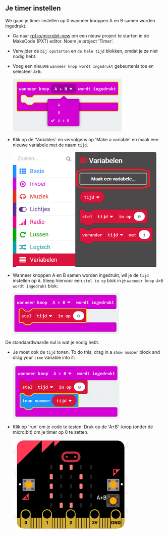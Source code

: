 ## Je timer instellen

We gaan je timer instellen op 0 wanneer knoppen A en B samen worden ingedrukt.

+ Ga naar <a href="http://rpf.io/microbit-new" target="_blank">rpf.io/microbit-new</a> om een ​​nieuw project te starten in de MakeCode (PXT) editor. Noem je project 'Timer'.

+ Verwijder de `bij opstarten` en `de hele tijd` blokken, omdat je ze niet nodig hebt.

+ Voeg een nieuwe `wanneer knop wordt ingedrukt` gebeurtenis toe en selecteer `A+B`:.
    
    ![schermafbeelding](images/clock-a-b.png)

+ Klik op de 'Variables' en vervolgens op 'Make a variable' en maak een nieuwe variabele met de naam `tijd`.
    
    ![schermafbeelding](images/clock-var-time.png)

+ Wanneer knoppen A en B samen worden ingedrukt, wil je de `tijd` instellen op `0`. Sleep hiervoor een `stel in op` blok in je `wanneer knop A+B wordt ingedrukt` blok:
    
    ![schermafbeelding](images/clock-reset-1.png)

De standaardwaarde nul is wat je nodig hebt.

+ Je moet ook de `tijd` tonen. To do this, drag in a `show number` block and drag your `time` variable into it:
    
    ![schermafbeelding](images/clock-reset-show.png)

+ Klik op 'run' om je code te testen. Druk op de 'A+B'-knop (onder de micro:bit) om je timer op 0 te zetten.
    
    ![schermafbeelding](images/clock-test-reset.png)
